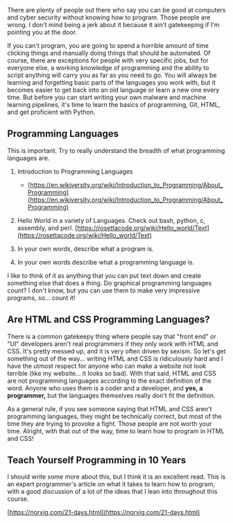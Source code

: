 There are plenty of people out there who say you can be good at
computers and cyber security without knowing how to program. Those
people are wrong. I don't mind being a jerk about it because it ain't
gatekeeping if I'm pointing you at the door.

If you can't program, you are going to spend a horrible amount of time
clicking things and manually doing things that should be automated. Of
course, there are exceptions for people with very specific jobs, but for
everyone else, a working knowledge of programming and the ability to
script anything will carry you as far as you need to go. You will always
be learning and forgetting basic parts of the languages you work with,
but it becomes easier to get back into an old language or learn a new
one every time. But before you can start writing your own malware and
machine learning pipelines, it's time to learn the basics of
programming, Git, HTML, and get proficient with Python.

## Programming Languages

This is important. Try to really understand the breadth of what
programming languages are.

1.  Introduction to Programming Languages
    -   [https://en.wikiversity.org/wiki/Introduction_to_Programming/About_Programming](https://en.wikiversity.org/wiki/Introduction_to_Programming/About_Programming)
2.  Hello World in a variety of Languages. Check out bash, python, c,
    assembly, and perl.
    [https://rosettacode.org/wiki/Hello_world/Text](https://rosettacode.org/wiki/Hello_world/Text)

  

1.  In your own words, describe what a program is.
2.  In your own words describe what a programming language is.

I like to think of it as anything that you can put text down and create
something else that does a thing. Do graphical programming languages
count? I don't know, but you can use them to make very impressive
programs, so... count it!

## Are HTML and CSS Programming Languages?

There is a common gatekeepy thing where people say that "front end" or
"UI" developers aren't real programmers if they only work with HTML and
CSS. It's pretty messed up, and it is very often driven by sexism. So
let's get something out of the way... writing HTML and CSS is
ridiculously hard and I have the utmost respect for anyone who can make
a website not look terrible (like my website... it looks so bad). With
that said, HTML and CSS are not programming languages according to the
exact definition of the word. Anyone who uses them is a coder and a
developer, and **yes, a programmer,** but the languages themselves
really don't fit the definition.

As a general rule, if you see someone saying that HTML and CSS aren't
programming languages, they might be technically correct, but most of
the time they are trying to provoke a fight. Those people are not worth
your time. Alright, with that out of the way, time to learn how to
program in HTML and CSS!

## Teach Yourself Programming in 10 Years

I should write some more about this, but I think it is an excellent
read. This is an expert programmer's article on what it takes to learn
how to program, with a good discussion of a lot of the ideas that I lean
into throughout this course.

[https://norvig.com/21-days.html](https://norvig.com/21-days.html)
